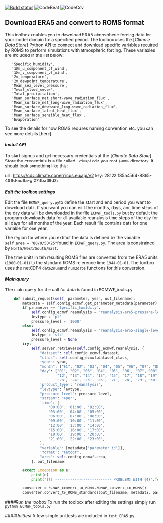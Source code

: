 [![Build status][image-1]][1]
![CodeBeat][image-2]
![CodeCov][image-3]

## Download ERA5 and convert to ROMS format

This toolbox enables you to download ERA5 atmospheric forcing data for your model domain for a specified period.  The toolbox uses the [*Climate Data Store*] Python API to connect and download specific variables required by ROMS to perform simulations with atmospheric forcing. These variables are included in the list below:
```
   'Specific_humidity',
   '10m_u_component_of_wind',
   '10m_v_component_of_wind',
   '2m_temperature',
   '2m_dewpoint_temperature',
   'Mean_sea_level_pressure',
   'Total_cloud_cover',
   'Total_precipitation',
   'Mean_surface_net_short-wave_radiation_flux',
   'Mean_surface_net_long-wave_radiation_flux',
   'Mean_surface_downward_long-wave_radiation_flux',
   'Mean_surface_latent_heat_flux',
   'Mean_surface_sensible_heat_flux',
   'Evaporation'
```

To see the details for how ROMS requires naming convention etc. you can see more details [here].
#### *Install API*
To start signup and get necessary credentials at the [*Climate Data Store*]. Store the credentials in a file called `.cdsapirc`in you root `$HOME` directory. It should look something like this:

url: https://cds.climate.copernicus.eu/api/v2
key: 28122:f85a4564-8895-498d-ad8a-gf274ba38d2r

#### *Edit the toolbox settings*
Edit the file `ECMWF_query.py`to define the start and end period you want to download data. If you want you can edit the months, days, and time steps of the day data will be downloaded in the file `ECMWF_tools.py` but by default the program downloads data for all available reanalysis time steps of the day for all days for all months of the year. Each result file contains data for one variable for one year.

The region for where you extract the data is defined by the variable `self.area = "80/0/50/25"`found in `ECMWF_query.py`. The area is constrained by `North/West/South/East`.

The time units in teh  resulting ROMS files are converted from the ERA5 units (`1900-01-01`) to the standard ROMS reference time `1948-01-01`.
The toolbox uses the netCDF4 `date2num`and `num2date` functions for this conversion.

#### *Main query*
The main query for the call for data is found in ECMWF_tools.py
```Python
	def submit_request(self, parameter, year, out_filename):
		metadata = self.config_ecmwf.get_parameter_metadata(parameter)
		if parameter == "Specific_humidity":
			self.config_ecmwf.reanalysis = "reanalysis-era5-pressure-levels"
			levtype = 'pl'
			pressure_level = '1000'
		else:
			self.config_ecmwf.reanalysis = 'reanalysis-era5-single-levels'
			levtype = 'sfc'
			pressure_level = None
		try:
			self.server.retrieve(self.config_ecmwf.reanalysis, {
				"dataset": self.config_ecmwf.dataset,
				"class": self.config_ecmwf.dataset_class,
				"year": year,
				"month": ["01", "02", "03", "04", "05", "06", "07", "08", "09", "10", "11", "12"],
				"day": ["01", "02", "03", "04", "05", "06", "07", "08", "09", "10", "11",
						"12", "13", "14", "15", "16", "17", "18", "19", "20", "21", "22",
						"23", "24", "25", "26", "27", "28", "29", "30", "31"],
				'product_type': 'reanalysis',
				"levtype": levtype,
				"pressure_level": pressure_level,
				"stream": "oper",
				'time': [
					'00:00', '01:00', '02:00',
					'03:00', '04:00', '05:00',
					'06:00', '07:00', '08:00',
					'09:00', '10:00', '11:00',
					'12:00', '13:00', '14:00',
					'15:00', '16:00', '17:00',
					'18:00', '19:00', '20:00',
					'21:00', '22:00', '23:00',
				],
				"variable": [metadata['parameter_id']],
				'format': "netcdf",
				"area": self.config_ecmwf.area,
			}, out_filename)

		except Exception as e:
			print(e)
			print("[!] -------------------------- PROBLEMS WITH {0}".format(out_filename))

		converter = ECMWF_convert_to_ROMS.ECMWF_convert_to_ROMS()
		converter.convert_to_ROMS_standards(out_filename, metadata, parameter, self.config_ecmwf)
```

####*Run the toobox*
To run the toolbox after editing the settings simply run
`python ECMWF_tools.py`

####*Unittest*
A few simple unittests are included in `test_ERA5.py`.

[1]: https://buildkite.com/rask-dev-llc/era5-toolbox
[image-1]:	https://badge.buildkite.com/9fe63ac4afc901fb503d10d67c26175d7071137729c00d1b17.svg
[image-2]:	https://codebeat.co/badges/402a5755-c757-4a8d-a9a5-f9349aed8462
[image-3]:	https://codecov.io/gh/trondkr/ERA5-ROMS/branch/master/graph/badge.svg
